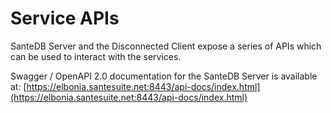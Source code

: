 # Service APIs

SanteDB Server and the Disconnected Client expose a series of APIs which can be used to interact with the services. 

Swagger / OpenAPI 2.0 documentation for the SanteDB Server is available at: [https://elbonia.santesuite.net:8443/api-docs/index.html](https://elbonia.santesuite.net:8443/api-docs/index.html)



